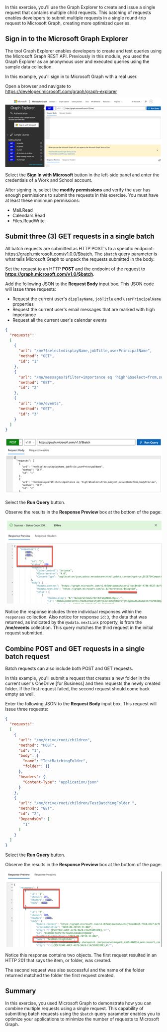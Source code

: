 In this exercise, you'll use the Graph Explorer to create and issue a single request that contains multiple child requests. This batching of requests enables developers to submit multiple requests in a single round-trip request to Microsoft Graph, creating more optimized queries.

## Sign in to the Microsoft Graph Explorer

The tool Graph Explorer enables developers to create and test queries using the Microsoft Graph REST API. Previously in this module, you used the Graph Explorer as an anonymous user and executed queries using the sample data collection.

In this example, you'll sign in to Microsoft Graph with a real user.

Open a browser and navigate to https://developer.microsoft.com/graph/graph-explorer

![Screenshot of the Graph Explorer](../media/graph-explorer-01.png)

Select the **Sign In with Microsoft** button in the left-side panel and enter the credentials of a Work and School account.

After signing in, select the **modify permissions** and verify the user has enough permissions to submit the requests in this exercise. You must have at least these minimum permissions:

- Mail.Read
- Calendars.Read
- Files.ReadWrite

## Submit three (3) GET requests in a single batch

All batch requests are submitted as HTTP POST's to a specific endpoint: https://graph.microsoft.com/v1.0.0/$batch. The `$batch` query parameter is what tells Microsoft Graph to unpack the requests submitted in the body.

Set the request to an HTTP **POST** and the endpoint of the request to **https://graph.microsoft.com/v1.0/$batch**.

Add the following JSON to the **Request Body** input box. This JSON code will issue three requests:

- Request the current user's `displayName`, `jobTitle` and `userPrincipalName` properties
- Request the current user's email messages that are marked with high importance
- Request all the current user's calendar events

```json
{
  "requests":
  [
    {
      "url": "/me?$select=displayName,jobTitle,userPrincipalName",
      "method": "GET",
      "id": "1"
    },
    {
      "url": "/me/messages?$filter=importance eq 'high'&$select=from,subject,receivedDateTime,bodyPreview",
      "method": "GET",
      "id": "2"
    },
    {
      "url": "/me/events",
      "method": "GET",
      "id": "3"
    }
  ]
}
```

![Screenshot of Microsoft Graph batch request](../media/graph-explorer-03.png)

Select the **Run Query** button.

Observe the results in the **Response Preview** box at the bottom of the page:

![Screenshot of Microsoft Graph batch response](../media/graph-explorer-04.png)

Notice the response includes three individual responses within the `responses` collection. Also notice for response `id:3`, the data that was returned, as indicated by the `@odata.nextLink` property, is from the **/me/events** collection. This query matches the third request in the initial request submitted.

## Combine POST and GET requests in a single batch request

Batch requests can also include both POST and GET requests.

In this example, you'll submit a request that creates a new folder in the current user's OneDrive [for Business] and then requests the newly created folder. If the first request failed, the second request should come back empty as well.

Enter the following JSON to the **Request Body** input box. This request will issue three requests:

```json
{
  "requests": 
  [
    {
      "url": "/me/drive/root/children",
      "method": "POST",
      "id": "1",
      "body": {
        "name": "TestBatchingFolder",
        "folder": {}
      },
      "headers": {
        "Content-Type": "application/json"
      }
    },
    {
      "url": "/me/drive/root/children/TestBatchingFolder ",
      "method": "GET",
      "id": "2",
      "DependsOn": [
        "1"
      ]
    }
  ]
}
```

Select the **Run Query** button.

Observe the results in the **Response Preview** box at the bottom of the page:

![Screenshot of Microsoft Graph batch response](../media/graph-explorer-05.png)

Notice this response contains two objects. The first request resulted in an HTTP 201 that says the item, or folder, was created.

The second request was also successful and the name of the folder returned matched the folder the first request created.

## Summary

In this exercise, you used Microsoft Graph to demonstrate how you can combine multiple requests using a single request. This capability of submitting batch requests using the `$batch` query parameter enables you to optimize your applications to minimize the number of requests to Microsoft Graph.

